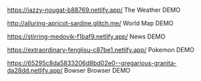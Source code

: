 https://jazzy-nougat-b88769.netlify.app/ The Weather DEMO

http://alluring-apricot-sardine.glitch.me/ World Map DEMO

https://stirring-medovik-f1baf9.netlify.app/ News DEMO

https://extraordinary-fenglisu-c87be1.netlify.app/ Pokemon DEMO

https://65295c8da5833206d8bd02e0--gregarious-granita-da28dd.netlify.app/ Bowser Browser DEMO
